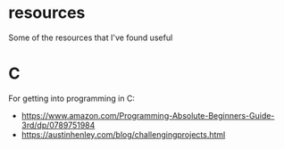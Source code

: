 # resources
Some of the resources that I've found useful

# C
For getting into programming in C:
- https://www.amazon.com/Programming-Absolute-Beginners-Guide-3rd/dp/0789751984
- https://austinhenley.com/blog/challengingprojects.html
